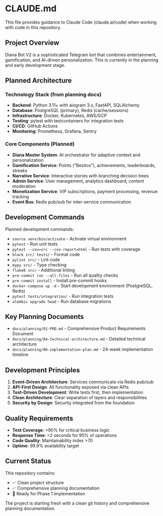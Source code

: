 # CLAUDE.md

This file provides guidance to Claude Code (claude.ai/code) when working with code in this repository.

## Project Overview

Diana Bot V2 is a sophisticated Telegram bot that combines entertainment, gamification, and AI-driven personalization. This is currently in the planning and early development stage.

## Planned Architecture

### Technology Stack (from planning docs)
- **Backend**: Python 3.11+ with aiogram 3.x, FastAPI, SQLAlchemy
- **Database**: PostgreSQL (primary), Redis (cache/sessions)
- **Infrastructure**: Docker, Kubernetes, AWS/GCP
- **Testing**: pytest with testcontainers for integration tests
- **CI/CD**: GitHub Actions
- **Monitoring**: Prometheus, Grafana, Sentry

### Core Components (Planned)
- **Diana Master System**: AI orchestrator for adaptive context and personalization
- **Gamification Service**: Points ("Besitos"), achievements, leaderboards, streaks
- **Narrative Service**: Interactive stories with branching decision trees
- **Admin Service**: User management, analytics dashboard, content moderation
- **Monetization Service**: VIP subscriptions, payment processing, revenue tracking
- **Event Bus**: Redis pub/sub for inter-service communication

## Development Commands

Planned development commands:
- `source venv/bin/activate` - Activate virtual environment
- `pytest` - Run unit tests
- `pytest --cov=src --cov-report=html` - Run tests with coverage
- `black src/ tests/` - Format code
- `pylint src/` - Lint code
- `mypy src/` - Type checking
- `flake8 src/` - Additional linting
- `pre-commit run --all-files` - Run all quality checks
- `pre-commit install` - Install pre-commit hooks
- `docker-compose up -d` - Start development environment (PostgreSQL, Redis)
- `pytest tests/integration/` - Run integration tests
- `alembic upgrade head` - Run database migrations

## Key Planning Documents

- `docs/planning/01-PRD.md` - Comprehensive Product Requirements Document
- `docs/planning/04-technical-architecture.md` - Detailed technical architecture
- `docs/planning/06-implementation-plan.md` - 24-week implementation timeline

## Development Principles

1. **Event-Driven Architecture**: Services communicate via Redis pub/sub
2. **API-First Design**: All functionality exposed via clean APIs
3. **Test-Driven Development**: Write tests first, then implementation
4. **Clean Architecture**: Clear separation of layers and responsibilities
5. **Security by Design**: Security integrated from the foundation

## Quality Requirements

- **Test Coverage**: >90% for critical business logic
- **Response Time**: <2 seconds for 95% of operations
- **Code Quality**: Maintainability index >70
- **Uptime**: 99.9% availability target

## Current Status

This repository contains:

- ✅ Clean project structure
- ✅ Comprehensive planning documentation
- 🔄 Ready for Phase 1 implementation

The project is starting fresh with a clean git history and comprehensive planning documentation.